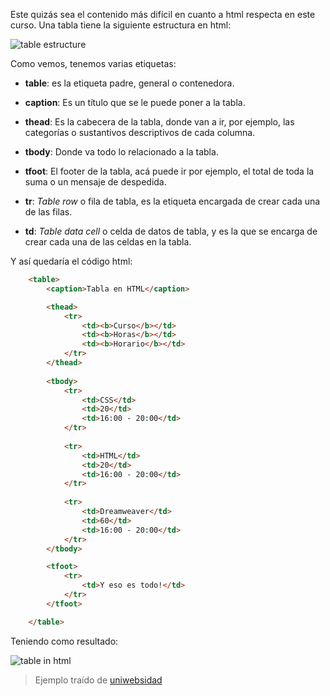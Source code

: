 Este quizás sea el contenido más difícil en cuanto a html respecta en este curso. Una tabla tiene la siguiente estructura en html:

![table estructure](https://res.cloudinary.com/dnej4lrcz/image/upload/v1662662883/ovdevcourse/html%20fundamentos/forms%20e%20input/table_tiblo4.png)

Como vemos, tenemos varias etiquetas:

- **table**: es la etiqueta padre, general o contenedora.

- **caption**: Es un título que se le puede poner a la tabla.

- **thead**: Es la cabecera de la tabla, donde van a ir, por ejemplo, las categorías o sustantivos descriptivos de cada columna.

- **tbody**: Donde va todo lo relacionado a la tabla.

- **tfoot**: El footer de la tabla, acá puede ir por ejemplo, el total de toda la suma o un mensaje de despedida.

- **tr**:  *Table row* o fila de tabla, es la etiqueta encargada de crear cada una de las filas.

- **td**: *Table data cell* o celda de datos de tabla, y es la que se encarga de crear cada una de las celdas en la tabla.

Y así quedaría el código html:

```html
    <table>
        <caption>Tabla en HTML</caption>

        <thead>
            <tr>
                <td><b>Curso</b></td>
                <td><b>Horas</b></td>
                <td><b>Horario</b></td>
            </tr>
        </thead>
        
        <tbody>
            <tr>
                <td>CSS</td>
                <td>20</td>
                <td>16:00 - 20:00</td>
            </tr>
              
            <tr>
                <td>HTML</td>
                <td>20</td>
                <td>16:00 - 20:00</td>
            </tr>
              
            <tr>
                <td>Dreamweaver</td>
                <td>60</td>
                <td>16:00 - 20:00</td>
            </tr>
        </tbody>

        <tfoot>
            <tr>
                <td>Y eso es todo!</td>
            </tr>
        </tfoot>

    </table>
```

Teniendo como resultado:

![table in html](https://res.cloudinary.com/dnej4lrcz/image/upload/v1662663950/ovdevcourse/html%20fundamentos/forms%20e%20input/table2_k9g6uw.png)

> Ejemplo traído de [uniwebsidad](https://uniwebsidad.com/libros/xhtml/capitulo-7/tablas-basicas)